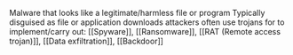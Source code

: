Malware that looks like a legitimate/harmless file or program
Typically disguised as file or application downloads
attackers often use trojans for to implement/carry out: [[Spyware]], [[Ransomware]], [[RAT (Remote access trojan)]], [[Data exfiltration]], [[Backdoor]]